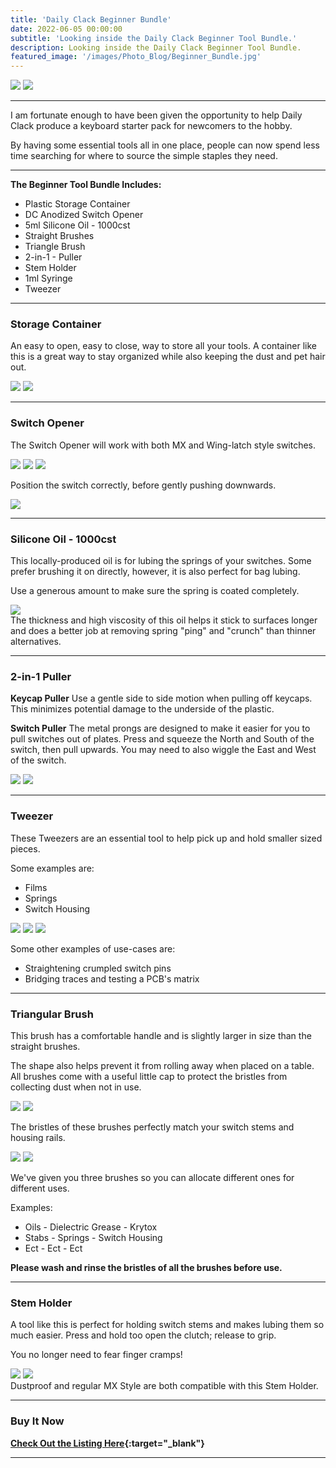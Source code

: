 ```yaml
---
title: 'Daily Clack Beginner Bundle'
date: 2022-06-05 00:00:00
subtitle: 'Looking inside the Daily Clack Beginner Tool Bundle.'
description: Looking inside the Daily Clack Beginner Tool Bundle.
featured_image: '/images/Photo_Blog/Beginner_Bundle.jpg'
--- 
```


<div class="gallery" data-columns="2">
	<img src="/images/Photo_Blog/Beginner_Bundle.jpg">
	<img src="/images/Photo_Blog/Beginner_Bundle_3.jpg">
</div>

---

I am fortunate enough to have been given the opportunity to help Daily Clack produce a keyboard starter pack for newcomers to the hobby. 

By having some essential tools all in one place, people can now spend less time searching for where to source the simple staples they need.  

---

**The Beginner Tool Bundle Includes:** 
* Plastic Storage Container
* DC Anodized Switch Opener
* 5ml Silicone Oil - 1000cst
* Straight Brushes
* Triangle Brush
* 2-in-1 - Puller
* Stem Holder
* 1ml Syringe
* Tweezer

---

### Storage Container
An easy to open, easy to close, way to store all your tools. 
A container like this is a great way to stay organized while also keeping the dust and pet hair out. 

<div class="gallery" data-columns="2">
	<img src="/images/Photo_Blog/Beginner_Bundle_0.jpg">
	<img src="/images/Photo_Blog/Beginner_Bundle_2.jpg">
</div>

---

### Switch Opener
The Switch Opener will work with both MX and Wing-latch style switches. 

<div class="gallery" data-columns="3">
	<img src="/images/Photo_Blog/Switch_Opener.jpg">
	<img src="/images/Photo_Blog/Switch_Opener_Kailh.jpg">
	<img src="/images/Photo_Blog/Switch_Opener_MX.jpg">
</div>

Position the switch correctly, before gently pushing downwards. 

<div class="gallery2" data-columns="1">
	<img src="/images/Photo_Blog/Switch_Opener_MX_Open.jpg">
</div>

---

### Silicone Oil - 1000cst
This locally-produced oil is for lubing the springs of your switches. 
Some prefer brushing it on directly, however, it is also perfect for bag lubing. 

Use a generous amount to make sure the spring is coated completely. 
 
<div class="gallery3" data-columns="1">
	<img src="/images/Photo_Blog/Silicone_Oil.gif">
</div>
The thickness and high viscosity of this oil helps it stick to surfaces longer and does a better job at removing spring "ping" and "crunch" than thinner alternatives. 

---

### 2-in-1 Puller
**Keycap Puller**
Use a gentle side to side motion when pulling off keycaps. This minimizes potential damage to the underside of the plastic. 

**Switch Puller** 
The metal prongs are designed to make it easier for you to pull switches out of plates. Press and squeeze the North and South of the switch, then pull upwards. 
You may need to also wiggle the East and West of the switch. 

<div class="gallery" data-columns="2">
<img src="/images/Photo_Blog/Wire_Puller.jpg">
<img src="/images/Photo_Blog/Switch_Puller.jpg">
</div>

---

### Tweezer
These Tweezers are an essential tool to help pick up and hold smaller sized pieces. 

Some examples are:
* Films
* Springs
* Switch Housing

<div class="gallery" data-columns="3">
	<img src="/images/Photo_Blog/Tweeser_Film.jpg">
	<img src="/images/Photo_Blog/Tweeser_Spring.jpg">
	<img src="/images/Photo_Blog/Tweeser_Top.jpg">
</div>

Some other examples of use-cases are:
* Straightening crumpled switch pins
* Bridging traces and testing a PCB's matrix

---

### Triangular Brush
This brush has a comfortable handle and is slightly larger in size than the straight brushes. 

The shape also helps prevent it from rolling away when placed on a table. All brushes come with a useful little cap to protect the bristles from collecting dust when not in use.  

<div class="gallery" data-columns="2">
	<img src="/images/Photo_Blog/Brush_2.jpg">
	<img src="/images/Photo_Blog/Brush.jpg">
</div>

The bristles of these brushes perfectly match your switch stems and housing rails. 

<div class="gallery" data-columns="2">
	<img src="/images/Photo_Blog/Brush_3.jpg">
	<img src="/images/Photo_Blog/Brush_4.jpg">
</div>

We've given you three brushes so you can allocate different ones for different uses. 

Examples: 
* Oils - Dielectric Grease - Krytox
* Stabs - Springs - Switch Housing
* Ect - Ect - Ect

**Please wash and rinse the bristles of all the brushes before use.**

---

### Stem Holder
A tool like this is perfect for holding switch stems and makes lubing them so much easier. Press and hold too open the clutch; release to grip. 

You no longer need to fear finger cramps!  

<div class="gallery" data-columns="2">
	<img src="/images/Photo_Blog/Stem_Holder_Dustproof.jpg">
	<img src="/images/Photo_Blog/Stem_Holder_MX.jpg">
</div>
Dustproof and regular MX Style are both compatible with this Stem Holder. 

---

### Buy It Now

**[Check Out the Listing Here](https://dailyclack.com/products/beginner-bundle-toolkit){:target="_blank"}**

---
